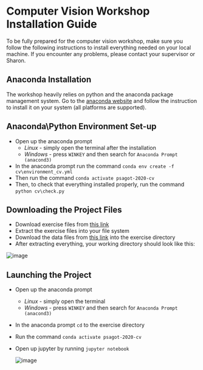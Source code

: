 # Computer Vision Workshop Installation Guide

To be fully prepared for the computer vision workshop, make sure you follow the following instructions to install everything needed on your local machine. If you encounter any problems, please contact your supervisor or Sharon.

## Anaconda Installation

The workshop heavily relies on python and the anaconda package management system. Go to the [anaconda website](https://www.anaconda.com/products/individual) and follow the instruction to install it on your system (all platforms are supported).

## Anaconda\Python Environment Set-up

* Open up the anaconda prompt
    * *Linux* - simply open the terminal after the installation
    * *Windows* - press `WINKEY` and then search for `Anaconda Prompt (anacond3)`
* In the anaconda prompt run the command `conda env create -f cv\environment_cv.yml`
* Then run the command `conda activate psagot-2020-cv`
* Then, to check that everything installed properly, run the command `python cv\check.py`

## Downloading the Project Files

* Download exercise files from [this link](https://drive.google.com/file/d/1Be4ZkFVur4N-tJc05Y9fXkXSXcNOiTVQ/view?usp=sharing)
* Extract the exercise files into your file system
* Download the data files from [this link]() into the exercise directory
* After extracting everything, your working directory should look like this:

![image](https://user-images.githubusercontent.com/38311688/91271310-a4827800-e782-11ea-9270-0e020fdfa610.png)

## Launching the Project

* Open up the anaconda prompt
    * *Linux* - simply open the terminal
    * *Windows* - press `WINKEY` and then search for `Anaconda Prompt (anacond3)`
* In the anaconda prompt `cd` to the exercise directory
* Run the command `conda activate psagot-2020-cv`
* Open up jupyter by running `jupyter notebook`

    ![image](https://user-images.githubusercontent.com/38311688/91271431-d8f63400-e782-11ea-8ac9-8fd323407b02.png)
